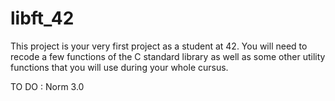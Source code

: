 # libft_42

This project is your very first project as a student at 42. You will need to recode a few functions of the C
standard library as well as some other utility functions that you will use during your whole cursus. 

TO DO : 
Norm 3.0
